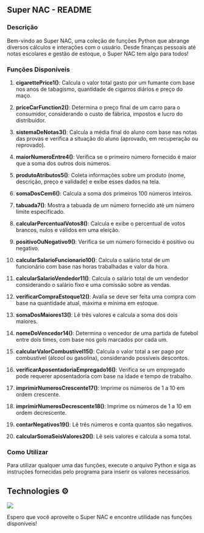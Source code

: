 ## Super NAC - README

### Descrição

Bem-vindo ao Super NAC, uma coleção de funções Python que abrange diversos cálculos e interações com o usuário. Desde finanças pessoais até notas escolares e gestão de estoque, o Super NAC tem algo para todos!

### Funções Disponíveis

1. **cigarettePrice1()**: Calcula o valor total gasto por um fumante com base nos anos de tabagismo, quantidade de cigarros diários e preço do maço.
  
2. **priceCarFunction2()**: Determina o preço final de um carro para o consumidor, considerando o custo de fábrica, impostos e lucro do distribuidor.
  
3. **sistemaDeNotas3()**: Calcula a média final do aluno com base nas notas das provas e verifica a situação do aluno (aprovado, em recuperação ou reprovado).
  
4. **maiorNumeroEntre4()**: Verifica se o primeiro número fornecido é maior que a soma dos outros dois números.
  
5. **produtoAtributos5()**: Coleta informações sobre um produto (nome, descrição, preço e validade) e exibe esses dados na tela.
  
6. **somaDosCem6()**: Calcula a soma dos primeiros 100 números inteiros.
  
7. **tabuada7()**: Mostra a tabuada de um número fornecido até um número limite especificado.
  
8. **calcularPercentualVotos8()**: Calcula e exibe o percentual de votos brancos, nulos e válidos em uma eleição.
  
9. **positivoOuNegativo9()**: Verifica se um número fornecido é positivo ou negativo.
  
10. **calcularSalarioFuncionario10()**: Calcula o salário total de um funcionário com base nas horas trabalhadas e valor da hora.
  
11. **calcularSalarioVendedor11()**: Calcula o salário total de um vendedor considerando o salário fixo e uma comissão sobre as vendas.
  
12. **verificarCompraEstoque12()**: Avalia se deve ser feita uma compra com base na quantidade atual, máxima e mínima em estoque.
  
13. **somaDosMaiores13()**: Lê três valores e calcula a soma dos dois maiores.
  
14. **nomeDoVencedor14()**: Determina o vencedor de uma partida de futebol entre dois times, com base nos gols marcados por cada um.
  
15. **calcularValorCombustivel15()**: Calcula o valor total a ser pago por combustível (álcool ou gasolina), considerando possíveis descontos.
  
16. **verificarAposentadoriaEmpregado16()**: Verifica se um empregado pode requerer aposentadoria com base na idade e tempo de trabalho.
  
17. **imprimirNumerosCrescente17()**: Imprime os números de 1 a 10 em ordem crescente.
  
18. **imprimirNumerosDecrescente18()**: Imprime os números de 1 a 10 em ordem decrescente.
  
19. **contarNegativos19()**: Lê três números e conta quantos são negativos.
  
20. **calcularSomaSeisValores20()**: Lê seis valores e calcula a soma total.

### Como Utilizar

Para utilizar qualquer uma das funções, execute o arquivo Python e siga as instruções fornecidas pelo programa para inserir os valores necessários.

## Technologies ⚙️  
<img src="https://skillicons.dev/icons?i=git,python" />


Espero que você aproveite o Super NAC e encontre utilidade nas funções disponíveis!